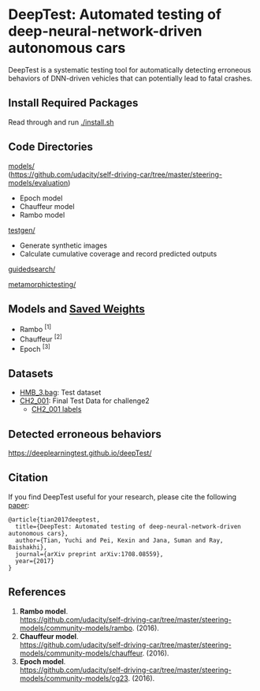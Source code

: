 # DeepTest: Automated testing of deep-neural-network-driven autonomous cars

DeepTest is a systematic testing tool for automatically detecting erroneous behaviors of DNN-driven vehicles that can potentially lead to fatal crashes.

## Install Required Packages

Read through and run [./install.sh](./install.sh)

## Code Directories

[models/](models/)  
(https://github.com/udacity/self-driving-car/tree/master/steering-models/evaluation)  

* Epoch model  
* Chauffeur model  
* Rambo model  

[testgen/](testgen/)

* Generate synthetic images  
* Calculate cumulative coverage and record predicted outputs

[guidedsearch/](guidedsearch/)  

[metamorphictesting/](metamorphictesting/) 

## Models and [Saved Weights](https://github.com/udacity/self-driving-car/tree/master/steering-models/evaluation)    
* Rambo <sup>[1]</sup>  
* Chauffeur <sup>[2]</sup>
* Epoch <sup>[3]</sup>

 
## Datasets

* [HMB_3.bag](https://github.com/udacity/self-driving-car/blob/master/datasets/CH2/HMB_3.bag.tar.gz.torrent): Test dataset  
* [CH2_001](https://github.com/udacity/self-driving-car/tree/master/datasets/CH2): Final Test Data for challenge2
  * [CH2_001 labels](https://github.com/udacity/self-driving-car/blob/master/challenges/challenge-2/CH2_final_evaluation.csv)
## Detected erroneous behaviors
https://deeplearningtest.github.io/deepTest/

## Citation
If you find DeepTest useful for your research, please cite the following [paper](https://arxiv.org/pdf/1708.08559.pdf):

```
@article{tian2017deeptest,
  title={DeepTest: Automated testing of deep-neural-network-driven autonomous cars},
  author={Tian, Yuchi and Pei, Kexin and Jana, Suman and Ray, Baishakhi},
  journal={arXiv preprint arXiv:1708.08559},
  year={2017}
}

```
## References

1.  **Rambo model**. <br />
https://github.com/udacity/self-driving-car/tree/master/steering-models/community-models/rambo. (2016).
2.  **Chauffeur model**. <br />
https://github.com/udacity/self-driving-car/tree/master/steering-models/community-models/chauffeur. (2016).
3.  **Epoch model**. <br />
https://github.com/udacity/self-driving-car/tree/master/steering-models/community-models/cg23. (2016).
